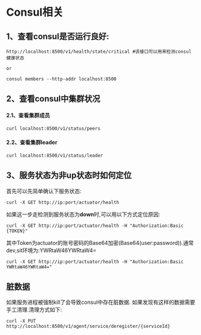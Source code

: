 # Consul相关

## 1、查看consul是否运行良好:
    
```console
http://localhost:8500/v1/health/state/critical #该接口可以用来检测consul健康状态

or

consul members --http-addr localhost:8500
```
## 2、查看consul中集群状况

#### 2.1、查看集群成员

```console
curl localhost:8500/v1/status/peers
```
    
#### 2.2、查看集群leader

```console
curl localhost:8500/v1/status/leader
```

## 3、服务状态为非up状态时如何定位

首先可以先简单确认下服务状态:

```shell
curl -X GET http://ip:port/actuator/health
```

如果这一步走检测到服务状态为**down**时,可以用以下方式定位原因:

```shell
curl -X GET http://ip:port/actuator/health -H "Authorization:Basic {TOKEN}"
```

其中Token为actuator的账号密码的Base64加密(Base64(user:password)).通常dev,sit环境为:YWRtaW46YWRtaW4=

```shell
curl -X GET http://ip:port/actuator/health -H "Authorization:Basic YWRtaW46YWRtaW4="
```

## 脏数据

如果服务进程被强制kill了会导致consul中存在脏数据. 如果发现有这样的数据需要手工清理.清理方式如下:
```shell
curl -X PUT  http://localhost:8500/v1/agent/service/deregister/{serviceId}
```